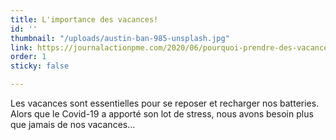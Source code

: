 ```yaml
---
title: L'importance des vacances!
id: ''
thumbnail: "/uploads/austin-ban-985-unsplash.jpg"
link: https://journalactionpme.com/2020/06/pourquoi-prendre-des-vacances-est-il-plus-important-quon-le-pense-un-cas-vecu/?mc_cid=c88e42d3e9&mc_eid=76a324a72b
order: 1
sticky: false

---
```

Les vacances sont essentielles pour se reposer et recharger nos batteries. Alors que le Covid-19 a apporté son lot de stress, nous avons besoin plus que jamais de nos vacances...